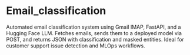 # Email_classification
Automated email classification system using Gmail IMAP, FastAPI, and a Hugging Face LLM. Fetches emails, sends them to a deployed model via POST, and returns JSON with classification and masked entities. Ideal for customer support issue detection and MLOps workflows.
